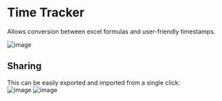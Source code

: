 # Time Tracker
Allows conversion between excel formulas and user-friendly timestamps.

![image](https://github.com/McMaartenz/time-tracker/assets/39535265/132da71e-90da-4dd5-99f4-f56cedfd93b8)

## Sharing
This can be easily exported and imported from a single click:  
![image](https://github.com/McMaartenz/time-tracker/assets/39535265/dd57562b-c7e4-4955-9ace-789ba1f08248)
![image](https://github.com/McMaartenz/time-tracker/assets/39535265/aebdb879-5146-487c-acaa-a8bcc5d6c8c1)
